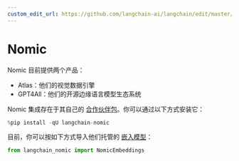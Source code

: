 ```yaml
---
custom_edit_url: https://github.com/langchain-ai/langchain/edit/master/docs/docs/integrations/providers/nomic.ipynb
---
```


# Nomic

Nomic 目前提供两个产品：

- Atlas：他们的视觉数据引擎
- GPT4All：他们的开源边缘语言模型生态系统

Nomic 集成存在于其自己的 [合作伙伴包](https://pypi.org/project/langchain-nomic/)。你可以通过以下方式安装它：


```python
%pip install -qU langchain-nomic
```

目前，你可以按如下方式导入他们托管的 [嵌入模型](/docs/integrations/text_embedding/nomic)：


```python
from langchain_nomic import NomicEmbeddings
```